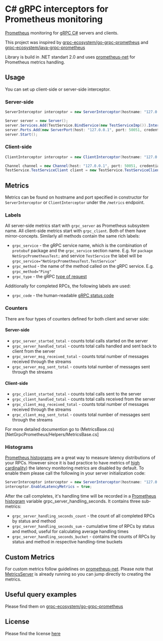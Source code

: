 # C# gRPC interceptors for Prometheus monitoring
[Prometheus](https://prometheus.io/) monitoring for [gRPC C#](https://github.com/grpc/grpc) servers and clients.

This project was inspired by [grpc-ecosystem/go-grpc-prometheus](https://github.com/grpc-ecosystem/go-grpc-prometheus) 
and [grpc-ecosystem/java-grpc-prometheus](https://github.com/grpc-ecosystem/java-grpc-prometheus)

Library is build in .NET standart 2.0 and uses [prometheus-net](https://github.com/prometheus-net/prometheus-net) for 
Prometheus metrics handling.

## Usage
You can set up client-side or server-side interceptor.

### Server-side

```C#
ServerInterceptor interceptor = new ServerInterceptor(hostname: "127.0.0.1", port: "1234");

Server server = new Server();
server.Services.Add(TestService.BindService(new TestServiceImp()).Intercept(interceptor));
server.Ports.Add(new ServerPort(host: "127.0.0.1", port: 50051, credentials: ServerCredentials.Insecure));
server.Start();
```

### Client-side

```C#
ClientInterceptor interceptor = new ClientInterceptor(hostname: "127.0.0.1", port: "1234");

Channel channel = new Channel(host: "127.0.0.1", port: 50051, credentials: ChannelCredentials.Insecure);
TestService.TestServiceClient client = new TestService.TestServiceClient(channel.Intercept(interceptor));
```

## Metrics

Metrics can be found on hostname and port specified in constructor for `ServerInterceptor` 
or `ClientInterceptor` under the `/metrics` endpoint.

### Labels

All server-side metrics start with `grpc_server` as Prometheus subsystem name. All client-side metrics start with `grpc_client`. 
Both of them have mirror-concepts. Similarly all methods contain the same rich labels:

* `grpc_service` - the gRPC service name, which is the combination of `protobuf` package and the `grpc_service` section name.
E.g. for `package NetGrpcPrometheusTest;` and service `TestService` the label will be `grpc_service="NetGrpcPrometheusTest.TestService"`
* `grpc_method` - the name of the method called on the gRPC service. E.g.
`grpc_method="Ping"`
* `grpc_type` - the gRPC [type of request](https://grpc.io/docs/guides/concepts.html#rpc-life-cycle) 

Additionally for completed RPCs, the following labels are used:

* `grpc_code` - the human-readable [gRPC status code](https://github.com/grpc/grpc-go/blob/master/codes/codes.go)

### Counters

There are four types of counters defined for both client and server side:

#### Server-side

* `grpc_server_started_total` - counts total calls started on the server
* `grpc_server_handled_total` - counts total calls handled and sent back to client from the server
* `grpc_server_msg_received_total` - counts total number of messages received through the streams
* `grpc_server_msg_sent_total` - counts total number of messages sent through the streams

#### Client-side

* `grpc_client_started_total` - counts total calls sent to the server
* `grpc_client_handled_total` - counts total calls received from the server
* `grpc_client_msg_received_total` - counts total number of messages received through the streams
* `grpc_client_msg_sent_total` - counts total number of messages sent through the streams

For more detailed documention go to (MetricsBase.cs)[NetGrpcPrometheus/Helpers/MetricsBase.cs]

### Histograms

[Prometheus histograms](https://prometheus.io/docs/concepts/metric_types/#histogram) are a great way to measure latency distributions of your RPCs. 
However since it is bad practice to have metrics of [high cardinality](https://prometheus.io/docs/practices/instrumentation/#do-not-overuse-labels)) the latency monitoring metrics are disabled by default. 
To enable them please call the following in your server initialization code:

```C#
ServerInterceptor interceptor = new ServerInterceptor(hostname: "127.0.0.1", port: "1234");
interceptor.EnableLatencyMetrics = true;
```

After the call completes, it's handling time will be recorded in a [Prometheus histogram](https://prometheus.io/docs/concepts/metric_types/#histogram) variable 
grpc_server_handling_seconds. It contains three sub-metrics:

* `grpc_server_handling_seconds_count` - the count of all completed RPCs by status and method
* `grpc_server_handling_seconds_sum` - cumulative time of RPCs by status and method, useful for calculating average handling times
* `grpc_server_handling_seconds_bucket` - contains the counts of RPCs by status and method in respective handling-time buckets

## Custom Metrics

For custom metrics follow guidelines on [prometheus-net](https://github.com/prometheus-net/prometheus-net). Please note that [MetricsServer](https://github.com/prometheus-net/prometheus-net/blob/master/Prometheus.NetStandard/MetricServer.cs) is already running so you can jump directly to creating the metrics.

## Useful query examples

Please find them on [grpc-ecosystem/go-grpc-prometheus](https://github.com/grpc-ecosystem/go-grpc-prometheus)

## License

Please find the license [here](LICENSE)

